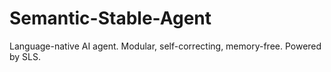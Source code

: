 # Semantic-Stable-Agent
Language-native AI agent. Modular, self-correcting, memory-free. Powered by SLS.
